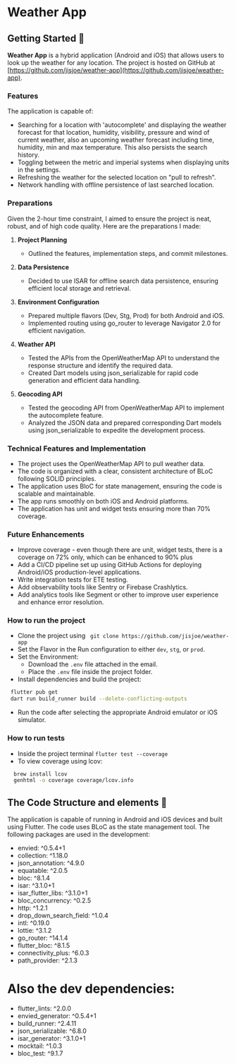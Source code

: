 # Weather App


## Getting Started :rocket:

**Weather App** is a hybrid application (Android and iOS) that allows users to look up the weather for any location. The project is hosted on GitHub at [https://github.com/jisjoe/weather-app](https://github.com/jisjoe/weather-app).

### Features

The application is capable of:
- Searching for a location with 'autocomplete' and displaying the weather forecast for that location, humidity, visibility, pressure and wind of current weather, also an upcoming weather forecast including time, humidity, min and max temperature. This also persists the search history.
- Toggling between the metric and imperial systems when displaying units in the settings.
- Refreshing the weather for the selected location on "pull to refresh".
- Network handling with offline persistence of last searched location.


### Preparations

Given the 2-hour time constraint, I aimed to ensure the project is neat, robust, and of high code quality. Here are the preparations I made:

1. **Project Planning**
    - Outlined the features, implementation steps, and commit milestones.

2. **Data Persistence**
    - Decided to use ISAR for offline search data persistence, ensuring efficient local storage and retrieval.

3. **Environment Configuration**
    - Prepared multiple flavors (Dev, Stg, Prod) for both Android and iOS.
    - Implemented routing using go_router to leverage Navigator 2.0 for efficient navigation.

4. **Weather API**
    - Tested the APIs from the OpenWeatherMap API to understand the response structure and identify the required data.
    - Created Dart models using json_serializable for rapid code generation and efficient data handling.

5. **Geocoding API**
    - Tested the geocoding API from OpenWeatherMap API to implement the autocomplete feature.
    - Analyzed the JSON data and prepared corresponding Dart models using json_serializable to expedite the development process.

### Technical Features and Implementation

- The project uses the OpenWeatherMap API to pull weather data.
- The code is organized with a clear, consistent architecture of BLoC following SOLID principles.
- The application uses BloC for state management, ensuring the code is scalable and maintainable.
- The app runs smoothly on both iOS and Android platforms.
- The application has unit and widget tests ensuring more than 70% coverage.


### Future Enhancements

- Improve coverage - even though there are unit, widget tests, there is a coverage on 72% only, which can be enhanced to 90% plus
- Add a CI/CD pipeline set up using GitHub Actions for deploying Android/iOS production-level applications.
- Write integration tests for ETE testing.
- Add observability tools like Sentry or Firebase Crashlytics.
- Add analytics tools like Segment or other to improve user experience and enhance error resolution.

### How to run the project

- Clone the project using ``` git clone https://github.com/jisjoe/weather-app```
- Set the Flavor in the Run configuration to either `dev`, `stg`, or `prod`.
- Set the Environment:
    - Download the `.env` file attached in the email.
    - Place the `.env` file inside the project folder.
- Install dependencies and build the project: 
```sh
 flutter pub get
 dart run build_runner build --delete-conflicting-outputs 
```
- Run the code after selecting the appropriate Android emulator or iOS simulator.

### How to run tests

- Inside the project terminal ```flutter test --coverage```
- To view coverage using lcov:
```sh
  brew install lcov
  genhtml -o coverage coverage/lcov.info
```

## The Code Structure and elements :abcd:
The application is capable of running in Android and iOS devices and built using Flutter. The code uses BLoC as the state management tool.
The following packages are used in the development:
* envied: ^0.5.4+1
* collection: ^1.18.0
* json_annotation: ^4.9.0
* equatable: ^2.0.5
* bloc: ^8.1.4
* isar: ^3.1.0+1
* isar_flutter_libs: ^3.1.0+1
* bloc_concurrency: ^0.2.5
* http: ^1.2.1
* drop_down_search_field: ^1.0.4
* intl: ^0.19.0
* lottie: ^3.1.2
* go_router: ^14.1.4
* flutter_bloc: ^8.1.5
* connectivity_plus: ^6.0.3
* path_provider: ^2.1.3

# Also the dev dependencies:

* flutter_lints: ^2.0.0
* envied_generator: ^0.5.4+1
* build_runner: ^2.4.11
* json_serializable: ^6.8.0
* isar_generator: ^3.1.0+1
* mocktail: ^1.0.3
* bloc_test: ^9.1.7